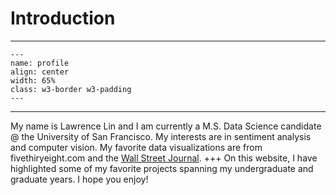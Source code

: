 # Introduction
---
```{image} /images/profile.png
---
name: profile
align: center
width: 65%
class: w3-border w3-padding
---
```
---
My name is Lawrence Lin and I am currently a M.S. Data Science candidate @ the University of San Francisco. My interests are in sentiment analysis and computer vision. My favorite data visualizations are from fivethiryeight.com and the [Wall Street Journal](https://www.wsj.com).
+++
On this website, I have highlighted some of my favorite projects spanning my undergraduate and graduate years. I hope you enjoy! 



